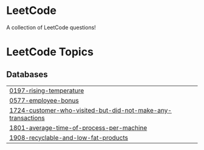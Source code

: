 # LeetCode
A collection of LeetCode questions!

<!---LeetCode Topics Start-->
# LeetCode Topics
## Databases
|  |
| ------- |
| [0197-rising-temperature](https://github.com/leighdavis-me/LeetCode/tree/master/0197-rising-temperature) |
| [0577-employee-bonus](https://github.com/leighdavis-me/LeetCode/tree/master/0577-employee-bonus) |
| [1724-customer-who-visited-but-did-not-make-any-transactions](https://github.com/leighdavis-me/LeetCode/tree/master/1724-customer-who-visited-but-did-not-make-any-transactions) |
| [1801-average-time-of-process-per-machine](https://github.com/leighdavis-me/LeetCode/tree/master/1801-average-time-of-process-per-machine) |
| [1908-recyclable-and-low-fat-products](https://github.com/leighdavis-me/LeetCode/tree/master/1908-recyclable-and-low-fat-products) |
<!---LeetCode Topics End-->
